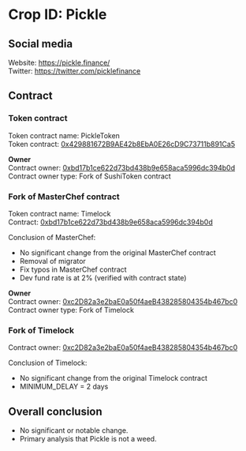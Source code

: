 # Crop ID: Pickle 

## Social media
Website: https://pickle.finance/  
Twitter: https://twitter.com/picklefinance

## Contract

### Token contract
Token contract name: PickleToken  
Token contract: [0x429881672B9AE42b8EbA0E26cD9C73711b891Ca5](https://etherscan.io/address/0x429881672B9AE42b8EbA0E26cD9C73711b891Ca5#code)  

__Owner__  
Contract owner: [0xbd17b1ce622d73bd438b9e658aca5996dc394b0d](https://etherscan.io/address/0xbd17b1ce622d73bd438b9e658aca5996dc394b0d)  
Contract owner type: Fork of SushiToken contract

### Fork of MasterChef contract
Token contract name: Timelock  
Contract: [0xbd17b1ce622d73bd438b9e658aca5996dc394b0d](https://etherscan.io/address/0xbd17b1ce622d73bd438b9e658aca5996dc394b0d)  

Conclusion of MasterChef:  
- No significant change from the original MasterChef contract
- Removal of migrator 
- Fix typos in MasterChef contract
- Dev fund rate is at 2% (verified with contract state)

__Owner__  
Contract owner: [0xc2D82a3e2baE0a50f4aeB438285804354b467bc0 ](https://etherscan.io/address/0xc2d82a3e2bae0a50f4aeb438285804354b467bc0)  
Contract owner type: Fork of Timelock 

### Fork of Timelock
Contract owner: [0xc2D82a3e2baE0a50f4aeB438285804354b467bc0 ](https://etherscan.io/address/0xc2d82a3e2bae0a50f4aeb438285804354b467bc0)  

Conclusion of Timelock:  
- No significant change from the original Timelock contract
- MINIMUM_DELAY = 2 days

## Overall conclusion
- No significant or notable change. 
- Primary analysis that Pickle is not a weed.